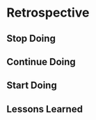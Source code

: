 # Retrospective

<!--
  compare your Development Strategy to your Project Board
  how different was your planned tasks from what you actually built?
  building something very different from your plan is not a bad thing!
  what counts is that you learn from your mistakes and make a better plan next time.
-->

## Stop Doing

<!--
  what did your group do that did not go very well
  agree to stop doing this in the next project
  this could be about anything. communication, code, review, ...
  examples (be specific!):
  - pushing changes directly to master/main branch
  - claiming more issues at once than you can finish
-->

## Continue Doing

<!--
  what did your group that worked vwell
  agree to keep doing these in the next project
  this could be about anything. communication, code, review, ...
  examples (be specific!):
  - making small, well-named commits
  - using the `help-wanted` label
-->

## Start Doing

<!--
  what ideas does your group have for making a better project next time?
  agree to give these things a try in the next projec
  this could be about anything. communication, code, review, ...
  examples (be specific!):
  - use @mentions more often
  - use the github integration in slack. /github
-->

## Lessons Learned

<!--
  what cool things or general lessons has your team learned?
  This can be about anything! code, collaboration, git, github, Belgian history, ...
-->
